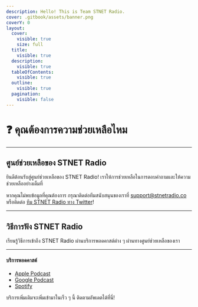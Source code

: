 ```yaml
---
description: Hello! This is Team STNET Radio.
cover: .gitbook/assets/banner.png
coverY: 0
layout:
  cover:
    visible: true
    size: full
  title:
    visible: true
  description:
    visible: true
  tableOfContents:
    visible: true
  outline:
    visible: true
  pagination:
    visible: false
---
```


# ❓ คุณต้องการความช่วยเหลือไหม

***

## ศูนย์ช่วยเหลือของ STNET Radio

ยินดีต้อนรับสู่ศูนย์ช่วยเหลือของ STNET Radio! เราให้การช่วยเหลือในการตอบคำถามและให้ความช่วยเหลืออย่างเต็มที่

หากคุณไม่พบข้อมูลที่คุณต้องการ กรุณาติดต่อทีมสนับสนุนของเราที่ [support@stnetradio.co](mailto:support@stnetradio.co) หรือติดต่อ [ทีม STNET Radio ทาง Twitter](https://twitter.com/teamstnetradio)!

***

## วิธีการฟัง STNET Radio

เรียนรู้วิธีการเข้าถึง STNET Radio ผ่านบริการพอดคาสต์ต่าง ๆ ผ่านทางศูนย์ช่วยเหลือของเรา

***

#### บริการพอดคาสต์

* [Apple Podcast](https://www.notion.so/Apple-Podcast-d593fd3615ce4b4a9c70cd46699ff5bd?pvs=21)
* [Google Podcast](https://www.notion.so/Google-Podcast-9b239db565414ec1ac8854dd1a4ced1d?pvs=21)
* [Spotify](https://www.notion.so/Spotify-95277c402a3d4c5f9b1b58f635576c65?pvs=21)

บริการเพิ่มเติมจะเพิ่มเข้ามาในเร็ว ๆ นี้ ติดตามอัพเดตได้ที่นี่!
